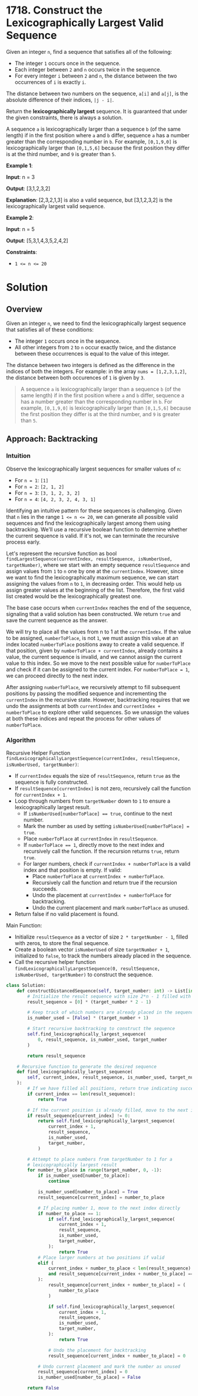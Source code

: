 <!-- @leetcode -->

# 1718. Construct the Lexicographically Largest Valid Sequence

Given an integer `n`, find a sequence that satisfies all of the following:

- The integer `1` occurs once in the sequence.
- Each integer between `2` and `n` occurs twice in the sequence.
- For every integer `i` between `2` and `n`, the distance between the two occurrences of `i` is exactly `i`.

The distance between two numbers on the sequence, `a[i]` and `a[j]`, is the absolute difference of their indices, `|j - i|`.

Return the **lexicographically largest** sequence. It is guaranteed that under the given constraints, there is always a solution.

A sequence `a` is lexicographically larger than a sequence `b` (of the same length) if in the first position where `a` and `b` differ, sequence `a` has a number greater than the corresponding number in `b`. For example, `[0,1,9,0]` is lexicographically larger than `[0,1,5,6]` because the first position they differ is at the third number, and `9` is greater than `5`.

**Example 1**:

**Input**: n = 3

**Output**: [3,1,2,3,2]

**Explanation**: [2,3,2,1,3] is also a valid sequence, but [3,1,2,3,2] is the lexicographically largest valid sequence.

**Example 2**:

**Input**: n = 5

**Output**: [5,3,1,4,3,5,2,4,2]

**Constraints**:

- `1 <= n <= 20`

# Solution

## Overview

Given an integer `n`, we need to find the lexicographically largest sequence that satisfies all of these conditions:

- The integer `1` occurs once in the sequence.
- All other integers from `2` to `n` occur exactly twice, and the distance between these occurrences is equal to the value of this integer.

The distance between two integers is defined as the difference in the indices of both the integers. For example: in the array `nums = [1,2,3,1,2]`, the distance between both occurences of `1` is given by `3`.

> A sequence `a` is lexicographically larger than a sequence `b` (of the same length) if in the first position where `a` and `b` differ, sequence a has a number greater than the corresponding number in `b`. For example, `[0,1,9,0]` is lexicographically larger than `[0,1,5,6]` because the first position they differ is at the third number, and `9` is greater than `5`.

## Approach: Backtracking

### Intuition

Observe the lexicographically largest sequences for smaller values of `n`:

- For `n = 1`: `[1]`
- For `n = 2`: `[2, 1, 2]`
- For `n = 3`: `[3, 1, 2, 3, 2]`
- For `n = 4`: `[4, 2, 3, 2, 4, 3, 1]`

Identifying an intuitive pattern for these sequences is challenging. Given that `n` lies in the range `1 <= n <= 20`, we can generate all possible valid sequences and find the lexicographically largest among them using backtracking. We'll use a recursive boolean function to determine whether the current sequence is valid. If it's not, we can terminate the recursive process early.

Let's represent the recursive function as bool `findLargestSequence(currentIndex, resultSequence, isNumberUsed, targetNumber)`, where we start with an empty sequence `resultSequence` and assign values from `1` to `n` one by one at the `currentIndex`. However, since we want to find the lexicographically maximum sequence, we can start assigning the values from `n` to `1`, in decreasing order. This would help us assign greater values at the beginning of the list. Therefore, the first valid list created would be the lexicographically greatest one.

The base case occurs when `currentIndex` reaches the end of the sequence, signaling that a valid solution has been constructed. We return `true` and save the current sequence as the answer.

We will try to place all the values from n to 1 at the `currentIndex`. If the value to be assigned, `numberToPlace`, is not `1`, we must assign this value at an index located `numberToPlace` positions away to create a valid sequence. If that position, given by `numberToPlace + currentIndex`, already contains a value, the current sequence is invalid, and we cannot assign the current value to this index. So we move to the next possible value for `numberToPlace` and check if it can be assigned to the current index. For `numberToPlace = 1`, we can proceed directly to the next index.

After assigning `numberToPlace`, we recursively attempt to fill subsequent positions by passing the modified sequence and incrementing the `currentIndex` in the recursive state. However, backtracking requires that we undo the assignments at both `currentIndex` and `currentIndex + numberToPlace` to explore other valid sequences. So we unassign the values at both these indices and repeat the process for other values of `numberToPlace`.

### Algorithm

Recursive Helper Function `findLexicographicallyLargestSequence(currentIndex, resultSequence, isNumberUsed, targetNumber)`:

- If `currentIndex` equals the size of `resultSequence`, return `true` as the sequence is fully constructed.
- If `resultSequence[currentIndex]` is not zero, recursively call the function for `currentIndex + 1`.
- Loop through numbers from `targetNumber` down to `1` to ensure a lexicographically largest result.
  - If `isNumberUsed[numberToPlace] == true`, continue to the next number.
  - Mark the number as used by setting `isNumberUsed[numberToPlace] = true`.
  - Place `numberToPlace` at `currentIndex` in `resultSequence`.
  - If `numberToPlace == 1`, directly move to the next index and recursively call the function. If the recursion returns `true`, return `true`.
  - For larger numbers, check if `currentIndex + numberToPlace` is a valid index and that position is empty. If valid:
    - Place `numberToPlace` at `currentIndex + numberToPlace`.
    - Recursively call the function and return true if the recursion succeeds.
    - Undo the placement at `currentIndex + numberToPlace` for backtracking.
    - Undo the current placement and mark `numberToPlace` as unused.
- Return false if no valid placement is found.

Main Function:

- Initialize `resultSequence` as a vector of size `2 * targetNumber - 1`, filled with zeros, to store the final sequence.
- Create a boolean vector `isNumberUsed` of size `targetNumber + 1`, initialized to `false`, to track the numbers already placed in the sequence.
- Call the recursive helper function `findLexicographicallyLargestSequence(0, resultSequence, isNumberUsed, targetNumber)` to construct the sequence.

```python
class Solution:
    def constructDistancedSequence(self, target_number: int) -> List[int]:
        # Initialize the result sequence with size 2*n - 1 filled with 0s
        result_sequence = [0] * (target_number * 2 - 1)

        # Keep track of which numbers are already placed in the sequence
        is_number_used = [False] * (target_number + 1)

        # Start recursive backtracking to construct the sequence
        self.find_lexicographically_largest_sequence(
            0, result_sequence, is_number_used, target_number
        )

        return result_sequence

    # Recursive function to generate the desired sequence
    def find_lexicographically_largest_sequence(
        self, current_index, result_sequence, is_number_used, target_number
    ):
        # If we have filled all positions, return true indicating success
        if current_index == len(result_sequence):
            return True

        # If the current position is already filled, move to the next index
        if result_sequence[current_index] != 0:
            return self.find_lexicographically_largest_sequence(
                current_index + 1,
                result_sequence,
                is_number_used,
                target_number,
            )

        # Attempt to place numbers from targetNumber to 1 for a
        # lexicographically largest result
        for number_to_place in range(target_number, 0, -1):
            if is_number_used[number_to_place]:
                continue

            is_number_used[number_to_place] = True
            result_sequence[current_index] = number_to_place

            # If placing number 1, move to the next index directly
            if number_to_place == 1:
                if self.find_lexicographically_largest_sequence(
                    current_index + 1,
                    result_sequence,
                    is_number_used,
                    target_number,
                ):
                    return True
            # Place larger numbers at two positions if valid
            elif (
                current_index + number_to_place < len(result_sequence)
                and result_sequence[current_index + number_to_place] == 0
            ):
                result_sequence[current_index + number_to_place] = (
                    number_to_place
                )

                if self.find_lexicographically_largest_sequence(
                    current_index + 1,
                    result_sequence,
                    is_number_used,
                    target_number,
                ):
                    return True

                # Undo the placement for backtracking
                result_sequence[current_index + number_to_place] = 0

            # Undo current placement and mark the number as unused
            result_sequence[current_index] = 0
            is_number_used[number_to_place] = False

        return False
```